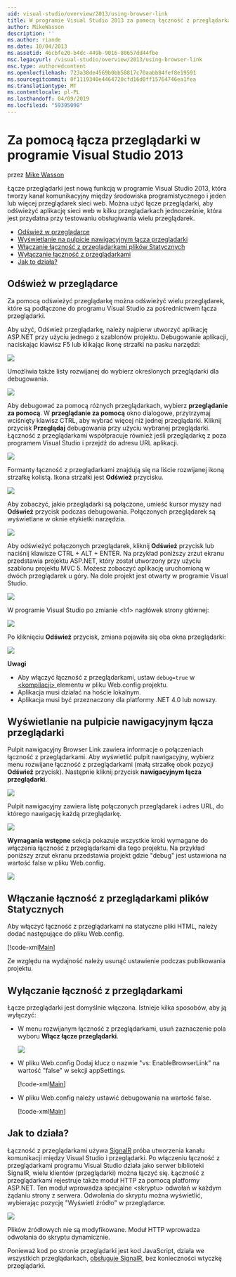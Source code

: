 ```yaml
---
uid: visual-studio/overview/2013/using-browser-link
title: W programie Visual Studio 2013 za pomocą łączność z przeglądarkami | Dokumentacja firmy Microsoft
author: MikeWasson
description: ''
ms.author: riande
ms.date: 10/04/2013
ms.assetid: 46cbfe20-b4dc-449b-9016-80657dd44fbe
msc.legacyurl: /visual-studio/overview/2013/using-browser-link
msc.type: authoredcontent
ms.openlocfilehash: 723a38de4569b0bb58817c70aabb84fef8e19591
ms.sourcegitcommit: 0f1119340e4464720cfd16d0ff15764746ea1fea
ms.translationtype: MT
ms.contentlocale: pl-PL
ms.lasthandoff: 04/09/2019
ms.locfileid: "59395098"
---
```

# <a name="using-browser-link-in-visual-studio-2013"></a>Za pomocą łącza przeglądarki w programie Visual Studio 2013

przez [Mike Wasson](https://github.com/MikeWasson)

Łącze przeglądarki jest nową funkcją w programie Visual Studio 2013, która tworzy kanał komunikacyjny między środowiska programistycznego i jeden lub więcej przeglądarek sieci web. Można użyć łącze przeglądarki, aby odświeżyć aplikację sieci web w kilku przeglądarkach jednocześnie, która jest przydatna przy testowaniu obsługiwania wielu przeglądarek.

- [Odśwież w przeglądarce](#browser-refresh)
- [Wyświetlanie na pulpicie nawigacyjnym łącza przeglądarki](#dashboard)
- [Włączanie łączność z przeglądarkami plików Statycznych](#static-html)
- [Wyłączanie łączność z przeglądarkami](#disabling)
- [Jak to działa?](#how-it-works)

<a id="browser-refresh"></a>
## <a name="browser-refresh"></a>Odśwież w przeglądarce

Za pomocą odświeżyć przeglądarkę można odświeżyć wielu przeglądarek, które są podłączone do programu Visual Studio za pośrednictwem łącza przeglądarki.

Aby użyć, Odśwież przeglądarkę, należy najpierw utworzyć aplikację ASP.NET przy użyciu jednego z szablonów projektu. Debugowanie aplikacji, naciskając klawisz F5 lub klikając ikonę strzałki na pasku narzędzi:

![](using-browser-link/_static/image1.png)

Umożliwia także listy rozwijanej do wybierz określonych przeglądarki dla debugowania.

![](using-browser-link/_static/image2.png)

Aby debugować za pomocą różnych przeglądarkach, wybierz **przeglądanie za pomocą**. W **przeglądanie za pomocą** okno dialogowe, przytrzymaj wciśnięty klawisz CTRL, aby wybrać więcej niż jednej przeglądarki. Kliknij przycisk **Przeglądaj** debugowania przy użyciu wybranej przeglądarki. Łączność z przeglądarkami współpracuje również jeśli przeglądarkę z poza programem Visual Studio i przejdź do adresu URL aplikacji.

![](using-browser-link/_static/image3.png)

Formanty łączność z przeglądarkami znajdują się na liście rozwijanej ikoną strzałkę kolistą. Ikona strzałki jest **Odśwież** przycisku.

![](using-browser-link/_static/image4.png)

Aby zobaczyć, jakie przeglądarki są połączone, umieść kursor myszy nad **Odśwież** przycisk podczas debugowania. Połączonych przeglądarek są wyświetlane w oknie etykietki narzędzia.

![](using-browser-link/_static/image5.png)

Aby odświeżyć połączonych przeglądarek, kliknij **Odśwież** przycisk lub naciśnij klawisze CTRL + ALT + ENTER. Na przykład poniższy zrzut ekranu przedstawia projektu ASP.NET, który został utworzony przy użyciu szablonu projektu MVC 5. Możesz zobaczyć aplikację uruchomioną w dwóch przeglądarek u góry. Na dole projekt jest otwarty w programie Visual Studio.

![](using-browser-link/_static/image6.png)

W programie Visual Studio po zmianie &lt;h1&gt; nagłówek strony głównej:

![](using-browser-link/_static/image7.png)

Po kliknięciu **Odśwież** przycisk, zmiana pojawiła się oba okna przeglądarki:

![](using-browser-link/_static/image8.png)

**Uwagi**

- Aby włączyć łączność z przeglądarkami, ustaw `debug=true` w [ &lt;kompilacji&gt; ](https://msdn.microsoft.com/library/s10awwz0(v=vs.85).aspx) elementu w pliku Web.config projektu.
- Aplikacja musi działać na hoście lokalnym.
- Aplikacja musi być przeznaczony dla platformy .NET 4.0 lub nowszy.

<a id="dashboard"></a>
## <a name="viewing-the-browser-link-dashboard"></a>Wyświetlanie na pulpicie nawigacyjnym łącza przeglądarki

Pulpit nawigacyjny Browser Link zawiera informacje o połączeniach łączność z przeglądarkami. Aby wyświetlić pulpit nawigacyjny, wybierz menu rozwijane łączność z przeglądarkami (małą strzałkę obok pozycji **Odśwież** przycisk). Następnie kliknij przycisk **nawigacyjnym łącza przeglądarki**.

![](using-browser-link/_static/image9.png)

Pulpit nawigacyjny zawiera listę połączonych przeglądarek i adres URL, do którego nawigację każdą przeglądarkę.

![](using-browser-link/_static/image10.png)

**Wymagania wstępne** sekcja pokazuje wszystkie kroki wymagane do włączenia łączność z przeglądarkami dla tego projektu. Na przykład poniższy zrzut ekranu przedstawia projekt gdzie "debug" jest ustawiona na wartość false w pliku Web.config.

![](using-browser-link/_static/image11.png)

<a id="static-html"></a>
## <a name="enabling-browser-link-for-static-html-files"></a>Włączanie łączność z przeglądarkami plików Statycznych

Aby włączyć łączność z przeglądarkami na statyczne pliki HTML, należy dodać następujące do pliku Web.config.

[!code-xml[Main](using-browser-link/samples/sample1.xml)]

Ze względu na wydajność należy usunąć ustawienie podczas publikowania projektu.

<a id="disabling"></a>
## <a name="disabling-browser-link"></a>Wyłączanie łączność z przeglądarkami

Łącze przeglądarki jest domyślnie włączona. Istnieje kilka sposobów, aby ją wyłączyć:

- W menu rozwijanym łączność z przeglądarkami, usuń zaznaczenie pola wyboru **Włącz łącze przeglądarki**. 

    ![](using-browser-link/_static/image12.png)
- W pliku Web.config Dodaj klucz o nazwie "vs: EnableBrowserLink" na wartość "false" w sekcji appSettings. 

    [!code-xml[Main](using-browser-link/samples/sample2.xml)]
- W pliku Web.config należy ustawić debugowania na wartość false. 

    [!code-xml[Main](using-browser-link/samples/sample3.xml)]

<a id="how-it-works"></a>
## <a name="how-does-it-work"></a>Jak to działa?

Łączność z przeglądarkami używa [SignalR](../../../signalr/index.md) próba utworzenia kanału komunikacji między Visual Studio i przeglądarki. Po włączeniu łączność z przeglądarkami programu Visual Studio działa jako serwer biblioteki SignalR, wielu klientów (przeglądarki) można łączyć się. Łączność z przeglądarkami rejestruje także moduł HTTP za pomocą platformy ASP.NET. Ten moduł wprowadza specjalne &lt;skryptu&gt; odwołań w każdym żądaniu strony z serwera. Odwołania do skryptu można wyświetlić, wybierając pozycję "Wyświetl źródło" w przeglądarce.

![](using-browser-link/_static/image13.png)

Plików źródłowych nie są modyfikowane. Moduł HTTP wprowadza odwołania do skryptu dynamicznie.

Ponieważ kod po stronie przeglądarki jest kod JavaScript, działa we wszystkich przeglądarkach, [obsługuje SignalR](../../../signalr/overview/getting-started/supported-platforms.md), bez konieczności wtyczkę przeglądarki.
